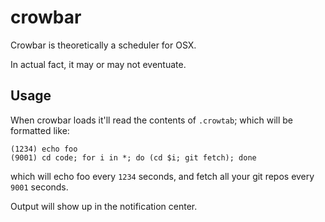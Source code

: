 crowbar
=======

Crowbar is theoretically a scheduler for OSX.

In actual fact, it may or may not eventuate.

Usage
-----

When crowbar loads it'll read the contents of `.crowtab`; which will be formatted like:

```
(1234) echo foo
(9001) cd code; for i in *; do (cd $i; git fetch); done
```

which will echo foo every `1234` seconds, and fetch all your git repos every `9001` seconds.

Output will show up in the notification center.
